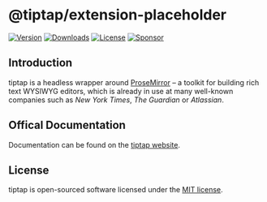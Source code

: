 # @tiptap/extension-placeholder
[![Version](https://img.shields.io/npm/v/@tiptap/extension-placeholder.svg?label=version)](https://www.npmjs.com/package/@tiptap/extension-placeholder)
[![Downloads](https://img.shields.io/npm/dm/@tiptap/extension-placeholder.svg)](https://npmcharts.com/compare/tiptap?minimal=true)
[![License](https://img.shields.io/npm/l/@tiptap/extension-placeholder.svg)](https://www.npmjs.com/package/@tiptap/extension-placeholder)
[![Sponsor](https://img.shields.io/static/v1?label=Sponsor&message=%E2%9D%A4&logo=GitHub)](https://github.com/sponsors/ueberdosis)

## Introduction
tiptap is a headless wrapper around [ProseMirror](https://ProseMirror.net) – a toolkit for building rich text WYSIWYG editors, which is already in use at many well-known companies such as *New York Times*, *The Guardian* or *Atlassian*.

## Offical Documentation
Documentation can be found on the [tiptap website](https://tiptap.dev).

## License
tiptap is open-sourced software licensed under the [MIT license](https://github.com/ueberdosis/tiptap-next/blob/main/LICENSE.md).
